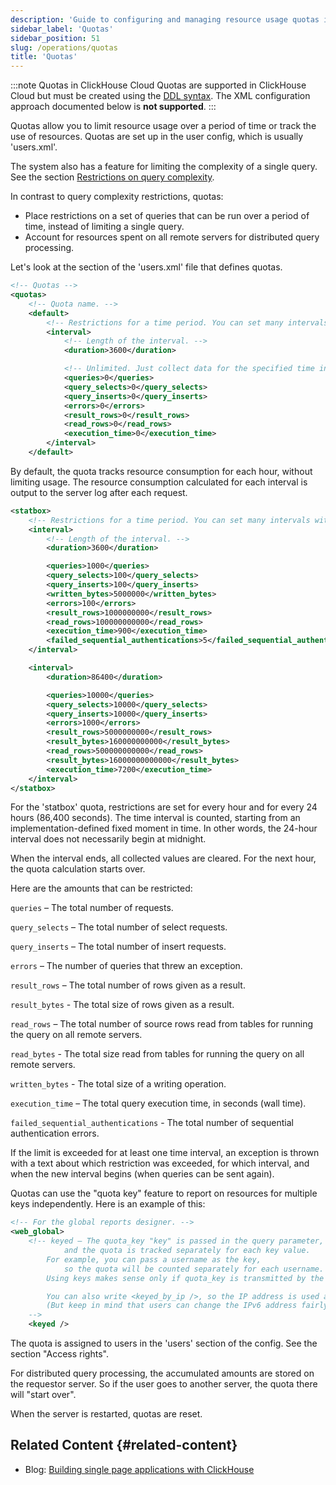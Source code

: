```yaml
---
description: 'Guide to configuring and managing resource usage quotas in ClickHouse'
sidebar_label: 'Quotas'
sidebar_position: 51
slug: /operations/quotas
title: 'Quotas'
---
```


:::note Quotas in ClickHouse Cloud
Quotas are supported in ClickHouse Cloud but must be created using the [DDL syntax](/sql-reference/statements/create/quota). The XML configuration approach documented below is **not supported**.
:::

Quotas allow you to limit resource usage over a period of time or track the use of resources.
Quotas are set up in the user config, which is usually 'users.xml'.

The system also has a feature for limiting the complexity of a single query. See the section [Restrictions on query complexity](../operations/settings/query-complexity.md).

In contrast to query complexity restrictions, quotas:

- Place restrictions on a set of queries that can be run over a period of time, instead of limiting a single query.
- Account for resources spent on all remote servers for distributed query processing.

Let's look at the section of the 'users.xml' file that defines quotas.

```xml
<!-- Quotas -->
<quotas>
    <!-- Quota name. -->
    <default>
        <!-- Restrictions for a time period. You can set many intervals with different restrictions. -->
        <interval>
            <!-- Length of the interval. -->
            <duration>3600</duration>

            <!-- Unlimited. Just collect data for the specified time interval. -->
            <queries>0</queries>
            <query_selects>0</query_selects>
            <query_inserts>0</query_inserts>
            <errors>0</errors>
            <result_rows>0</result_rows>
            <read_rows>0</read_rows>
            <execution_time>0</execution_time>
        </interval>
    </default>
```

By default, the quota tracks resource consumption for each hour, without limiting usage.
The resource consumption calculated for each interval is output to the server log after each request.

```xml
<statbox>
    <!-- Restrictions for a time period. You can set many intervals with different restrictions. -->
    <interval>
        <!-- Length of the interval. -->
        <duration>3600</duration>

        <queries>1000</queries>
        <query_selects>100</query_selects>
        <query_inserts>100</query_inserts>
        <written_bytes>5000000</written_bytes>
        <errors>100</errors>
        <result_rows>1000000000</result_rows>
        <read_rows>100000000000</read_rows>
        <execution_time>900</execution_time>
        <failed_sequential_authentications>5</failed_sequential_authentications>
    </interval>

    <interval>
        <duration>86400</duration>

        <queries>10000</queries>
        <query_selects>10000</query_selects>
        <query_inserts>10000</query_inserts>
        <errors>1000</errors>
        <result_rows>5000000000</result_rows>
        <result_bytes>160000000000</result_bytes>
        <read_rows>500000000000</read_rows>
        <result_bytes>16000000000000</result_bytes>
        <execution_time>7200</execution_time>
    </interval>
</statbox>
```

For the 'statbox' quota, restrictions are set for every hour and for every 24 hours (86,400 seconds). The time interval is counted, starting from an implementation-defined fixed moment in time. In other words, the 24-hour interval does not necessarily begin at midnight.

When the interval ends, all collected values are cleared. For the next hour, the quota calculation starts over.

Here are the amounts that can be restricted:

`queries` – The total number of requests.

`query_selects` – The total number of select requests.

`query_inserts` – The total number of insert requests.

`errors` – The number of queries that threw an exception.

`result_rows` – The total number of rows given as a result.

`result_bytes` - The total size of rows given as a result.

`read_rows` – The total number of source rows read from tables for running the query on all remote servers.

`read_bytes` - The total size read from tables for running the query on all remote servers.

`written_bytes` - The total size of a writing operation. 

`execution_time` – The total query execution time, in seconds (wall time).

`failed_sequential_authentications` - The total number of sequential authentication errors. 

If the limit is exceeded for at least one time interval, an exception is thrown with a text about which restriction was exceeded, for which interval, and when the new interval begins (when queries can be sent again).

Quotas can use the "quota key" feature to report on resources for multiple keys independently. Here is an example of this:

```xml
<!-- For the global reports designer. -->
<web_global>
    <!-- keyed – The quota_key "key" is passed in the query parameter,
            and the quota is tracked separately for each key value.
        For example, you can pass a username as the key,
            so the quota will be counted separately for each username.
        Using keys makes sense only if quota_key is transmitted by the program, not by a user.

        You can also write <keyed_by_ip />, so the IP address is used as the quota key.
        (But keep in mind that users can change the IPv6 address fairly easily.)
    -->
    <keyed />
```

The quota is assigned to users in the 'users' section of the config. See the section "Access rights".

For distributed query processing, the accumulated amounts are stored on the requestor server. So if the user goes to another server, the quota there will "start over".

When the server is restarted, quotas are reset.

## Related Content {#related-content}

- Blog: [Building single page applications with ClickHouse](https://clickhouse.com/blog/building-single-page-applications-with-clickhouse-and-http)
